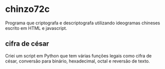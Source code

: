 # chinzo72c

Programa que criptografa e descriptografa utilizando ideogramas chineses escrito em HTML e javascript.

## cifra de césar

Criei um script em Python que tem várias funções legais como cifra de césar, conversão para binário, hexadecimal, octal e reversão de texto.